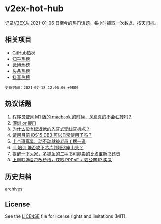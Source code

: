 # v2ex-hot-hub

 记录[V2EX](https://www.v2ex.com/)从 2021-01-06 日至今的热门话题。每小时抓取一次数据，按天[归档](archives)。
 
 ## 相关项目

- [GitHub热榜](https://github.com/snaildev/github-hot-hub)
- [知乎热榜](https://github.com/snaildev/zhihu-hot-hub)
- [微博热榜](https://github.com/snaildev/weibo-hot-hub)
- [头条热榜](https://github.com/snaildev/toutiao-hot-hub)
- [抖音热榜](https://github.com/snaildev/douyin-hot-hub)


 `更新时间：2021-07-18 12:06:06 +0800`

## 热议话题

1. [程序员使用 M1 版的 macbook 的时候，风扇真的不会狂转吗？](https://www.v2ex.com/t/790050)
1. [深圳 or 厦门](https://www.v2ex.com/t/790076)
1. [为什么没有延迟低的入耳式无线耳机呢？](https://www.v2ex.com/t/790097)
1. [请问目前 iOS15 DB3 可以日常使用了吗？](https://www.v2ex.com/t/790053)
1. [上个班真累，动不动就被老员工摆一道](https://www.v2ex.com/t/790098)
1. [IT 培训 能否攻下芯片领域这座山头？](https://www.v2ex.com/t/790142)
1. [提醒一下大家，多抓鱼的二手书可能卖的比淘宝新书还贵](https://www.v2ex.com/t/790135)
1. [上海联通自己改桥接，获取 PPPoE + 要公网 IP 实录](https://www.v2ex.com/t/790061)

## 历史归档

[archives](archives)

## License

See the [LICENSE](LICENSE) file for license rights and limitations (MIT).
